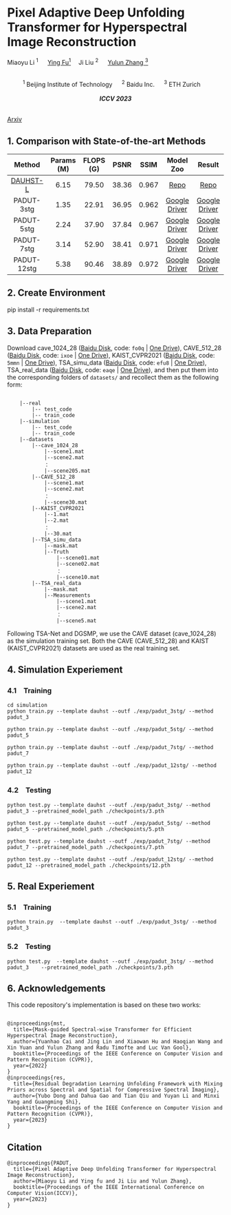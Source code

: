 # Pixel Adaptive Deep Unfolding Transformer for Hyperspectral Image Reconstruction 


<a target='_blank'> Miaoyu Li <sup>1</sup> </a>&emsp;
    <a href='https://ying-fu.github.io/' target='_blank'>Ying Fu<sup>1</a>&emsp;
    <a target='_blank'> Ji Liu <sup>2</sup> </a>&emsp;
    <a href='http://yulunzhang.com/' target='_blank'>Yulun Zhang <sup>3</sup></a>&emsp;
<div align="center">
<br>
<div >
    <sup>1</sup> Beijing Institute of Technology &emsp; <sup>2</sup> Baidu Inc. &emsp; <sup>3</sup> ETH Zurich &emsp; 
</div>
<br>
<i><strong><a target='_blank'>ICCV 2023</a></strong></i>
<br>
<br>
</div>

[Arxiv]() 
## 1. Comparison with State-of-the-art Methods

|  Method        | Params (M) | FLOPS (G) | PSNR  | SSIM  |  Model Zoo   |  Result |   
:----------------------------------------------------------: | :--------: | :-------: | :---: | :---: | :----------------------------------------------------------: | :-------:| 
 |  [DAUHST-L](https://github.com/caiyuanhao1998/MST)      |    6.15  |     79.50         | 38.36 | 0.967 |  [Repo](https://github.com/caiyuanhao1998/MST) | [Repo](https://github.com/caiyuanhao1998/MST) 
 |  PADUT-3stg        |    1.35    |   22.91  | 36.95| 0.962 |  [Google Driver](https://drive.google.com/file/d/14Rb5ALZWNMdyD7m_RKAfgXlgVcte3i-K/view?usp=sharing) | [Google Driver](https://drive.google.com/drive/folders/1q3Vktwf1K6Od3uJVKXZaIBTtSM4vzkRR?usp=sharing)|
 |  PADUT-5stg        |    2.24    |   37.90  | 37.84 | 0.967 | [Google Driver](https://drive.google.com/file/d/1Ers5ljefXmHuKXxx7NjCr4vhAyrW24n3/view?usp=sharing) | [Google Driver](https://drive.google.com/drive/folders/1q3Vktwf1K6Od3uJVKXZaIBTtSM4vzkRR?usp=sharing)|
 |  PADUT-7stg        |    3.14    |   52.90  | 38.41 | 0.971 | [Google Driver](https://drive.google.com/file/d/1RZJeyOwtZ7TVx0QDJNrPHrnLJ4nD8YO4/view?usp=drive_link) | [Google Driver](https://drive.google.com/drive/folders/1q3Vktwf1K6Od3uJVKXZaIBTtSM4vzkRR?usp=sharing) |
 |  PADUT-12stg        |    5.38    |   90.46   | 38.89 | 0.972 | [Google Driver](https://drive.google.com/file/d/1rhgJQ1IeNk0tk3B5bKsrnQfjgaLnWZFZ/view?usp=sharing) | [Google Driver](https://drive.google.com/drive/folders/1q3Vktwf1K6Od3uJVKXZaIBTtSM4vzkRR?usp=sharing) |

## 2. Create Environment
pip install -r requirements.txt

## 3. Data Preparation

Download cave_1024_28 ([Baidu Disk](https://pan.baidu.com/s/1X_uXxgyO-mslnCTn4ioyNQ), code: `fo0q` | [One Drive](https://bupteducn-my.sharepoint.com/:f:/g/personal/mengziyi_bupt_edu_cn/EmNAsycFKNNNgHfV9Kib4osB7OD4OSu-Gu6Qnyy5PweG0A?e=5NrM6S)), CAVE_512_28 ([Baidu Disk](https://pan.baidu.com/s/1ue26weBAbn61a7hyT9CDkg), code: `ixoe` | [One Drive](https://mailstsinghuaeducn-my.sharepoint.com/:f:/g/personal/lin-j21_mails_tsinghua_edu_cn/EjhS1U_F7I1PjjjtjKNtUF8BJdsqZ6BSMag_grUfzsTABA?e=sOpwm4)), KAIST_CVPR2021 ([Baidu Disk](https://pan.baidu.com/s/1LfPqGe0R_tuQjCXC_fALZA), code: `5mmn` | [One Drive](https://mailstsinghuaeducn-my.sharepoint.com/:f:/g/personal/lin-j21_mails_tsinghua_edu_cn/EkA4B4GU8AdDu0ZkKXdewPwBd64adYGsMPB8PNCuYnpGlA?e=VFb3xP)), TSA_simu_data ([Baidu Disk](https://pan.baidu.com/s/1LI9tMaSprtxT8PiAG1oETA), code: `efu8` | [One Drive](https://1drv.ms/u/s!Au_cHqZBKiu2gYFDwE-7z1fzeWCRDA?e=ofvwrD)), TSA_real_data ([Baidu Disk](https://pan.baidu.com/s/1RoOb1CKsUPFu0r01tRi5Bg), code: `eaqe` | [One Drive](https://1drv.ms/u/s!Au_cHqZBKiu2gYFTpCwLdTi_eSw6ww?e=uiEToT)), and then put them into the corresponding folders of `datasets/` and recollect them as the following form:

```shell

    |--real
    	|-- test_code
    	|-- train_code
    |--simulation
    	|-- test_code
    	|-- train_code
    |--datasets
        |--cave_1024_28
            |--scene1.mat
            |--scene2.mat
            ：  
            |--scene205.mat
        |--CAVE_512_28
            |--scene1.mat
            |--scene2.mat
            ：  
            |--scene30.mat
        |--KAIST_CVPR2021  
            |--1.mat
            |--2.mat
            ： 
            |--30.mat
        |--TSA_simu_data  
            |--mask.mat   
            |--Truth
                |--scene01.mat
                |--scene02.mat
                ： 
                |--scene10.mat
        |--TSA_real_data  
            |--mask.mat   
            |--Measurements
                |--scene1.mat
                |--scene2.mat
                ： 
                |--scene5.mat
```

Following TSA-Net and DGSMP, we use the CAVE dataset (cave_1024_28) as the simulation training set. Both the CAVE (CAVE_512_28) and KAIST (KAIST_CVPR2021) datasets are used as the real training set. 

## 4. Simulation Experiement
### 4.1　Training
```
cd simulation
python train.py --template dauhst --outf ./exp/padut_3stg/ --method padut_3

python train.py --template dauhst --outf ./exp/padut_5stg/ --method padut_5

python train.py --template dauhst --outf ./exp/padut_7stg/ --method padut_7

python train.py --template dauhst --outf ./exp/padut_12stg/ --method padut_12
```
### 4.2　Testing
```
python test.py --template dauhst --outf ./exp/padut_3stg/ --method padut_3 --pretrained_model_path ./checkpoints/3.pth

python test.py --template dauhst --outf ./exp/padut_5stg/ --method padut_5 --pretrained_model_path ./checkpoints/5.pth

python test.py --template dauhst --outf ./exp/padut_7stg/ --method padut_7 --pretrained_model_path ./checkpoints/7.pth

python test.py --template dauhst --outf ./exp/padut_12stg/ --method padut_12 --pretrained_model_path ./checkpoints/12.pth
```
## 5. Real Experiement
### 5.1　Training
```
python train.py  --template dauhst --outf ./exp/padut_3stg/ --method padut_3  
```
### 5.2　Testing
```
python test.py  --template dauhst --outf ./exp/padut_3stg/ --method padut_3    --pretrained_model_path ./checkpoints/3.pth
```
## 6. Acknowledgements 
This code repository's implementation is based on these two works:

```shell

@inproceedings{mst,
  title={Mask-guided Spectral-wise Transformer for Efficient Hyperspectral Image Reconstruction},
  author={Yuanhao Cai and Jing Lin and Xiaowan Hu and Haoqian Wang and Xin Yuan and Yulun Zhang and Radu Timofte and Luc Van Gool},
  booktitle={Proceedings of the IEEE Conference on Computer Vision and Pattern Recognition (CVPR)},
  year={2022}
}
@inproceedings{res,
  title={Residual Degradation Learning Unfolding Framework with Mixing Priors across Spectral and Spatial for Compressive Spectral Imaging},
  author={Yubo Dong and Dahua Gao and Tian Qiu and Yuyan Li and Minxi Yang and Guangming Shi},
  booktitle={Proceedings of the IEEE Conference on Computer Vision and Pattern Recognition (CVPR)},
  year={2023}
}
```
## Citation
```shell
@inproceedings{PADUT,
  title={Pixel Adaptive Deep Unfolding Transformer for Hyperspectral Image Reconstruction},
  author={Miaoyu Li and Ying fu and Ji Liu and Yulun Zhang},
  booktitle={Proceedings of the IEEE International Conference on Computer Vision(ICCV)},
  year={2023}
}

```